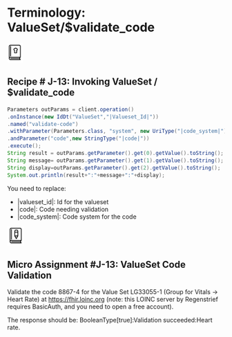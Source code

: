 # Terminology: ValueSet/$validate_code

![Recipe Icon](./images/recipe-icon.png)

## Recipe # J-13: Invoking ValueSet / $validate_code
```java
Parameters outParams = client.operation()  
.onInstance(new IdDt("ValueSet","|Valueset_Id|"))
.named("validate-code")  
.withParameter(Parameters.class, "system", new UriType("|code_system|"))
.andParameter("code",new StringType("|code|"))  
.execute();  
String result = outParams.getParameter().get(0).getValue().toString(); 
String message= outParams.getParameter().get(1).getValue().toString();  
String display=outParams.getParameter().get(2).getValue().toString(); 
System.out.println(result+":"+message+":"+display);  
```
You need to replace:

- |valueset_id|: Id for the valueset
- |code|: Code needing validation
- |code_system|: Code system for the code

![Micro-Assessment](./images/micro-assignment-icon.png)

## Micro Assignment #J-13: ValueSet Code Validation
Validate the code 8867-4 for the Value Set LG33055-1 (Group for Vitals -> Heart Rate) at https://fhir.loinc.org (note: this LOINC server by Regenstrief requires BasicAuth, and you need to open a free account).

The response should be: BooleanType[true]:Validation succeeded:Heart rate.
